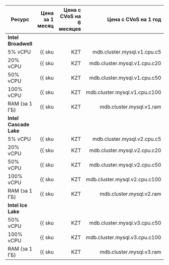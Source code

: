
| Ресурс        | Цена за 1 месяц                                            | Цена с CVoS на 6 месяцев                                                              | Цена с CVoS на 1 год                                                                  |
|---------------|---------------------------------------------------------:|--------------------------------------------------------------------------------------:|--------------------------------------------------------------------------------------:|
| **Intel Broadwell**                                                                                                                                                                                                                                      |
| 5% vCPU       | {{ sku|KZT|mdb.cluster.mysql.v1.cpu.c5|month|string }}   | −                                                                                     | −                                                                                     |
| 20% vCPU      | {{ sku|KZT|mdb.cluster.mysql.v1.cpu.c20|month|string }}  | −                                                                                     | −                                                                                     |
| 50% vCPU      | {{ sku|KZT|mdb.cluster.mysql.v1.cpu.c50|month|string }}  | −                                                                                     | −                                                                                     |
| 100% vCPU     | {{ sku|KZT|mdb.cluster.mysql.v1.cpu.c100|month|string }} | −                                                                                     | −                                                                                     |
| RAM (за 1 ГБ) | {{ sku|KZT|mdb.cluster.mysql.v1.ram|month|string }}      | −                                                                                     | −                                                                                     |
| **Intel Cascade Lake**                                                                                                                                                                                                                                   |
| 5% vCPU       | {{ sku|KZT|mdb.cluster.mysql.v2.cpu.c5|month|string }}   | −                                                                                     | −                                                                                     |
| 20% vCPU      | {{ sku|KZT|mdb.cluster.mysql.v2.cpu.c20|month|string }}  | −                                                                                     | −                                                                                     |
| 50% vCPU      | {{ sku|KZT|mdb.cluster.mysql.v2.cpu.c50|month|string }}  | −                                                                                     | −                                                                                     |
| 100% vCPU     | {{ sku|KZT|mdb.cluster.mysql.v2.cpu.c100|month|string }} | {{ sku|KZT|v1.commitment.selfcheckout.m6.mdb.mysql.cpu.c100.v2|month|string }} (-15%) | {{ sku|KZT|v1.commitment.selfcheckout.y1.mdb.mysql.cpu.c100.v2|month|string }} (-22%) |
| RAM (за 1 ГБ) | {{ sku|KZT|mdb.cluster.mysql.v2.ram|month|string }}      | {{ sku|KZT|v1.commitment.selfcheckout.m6.mdb.mysql.ram.v2|month|string }} (-15%)      | {{ sku|KZT|v1.commitment.selfcheckout.y1.mdb.mysql.ram.v2|month|string }} (-22%)      |
| **Intel Ice Lake**                                                                                                                                                                                                                                       |
| 50% vCPU      | {{ sku|KZT|mdb.cluster.mysql.v3.cpu.c50|month|string }}  | −                                                                                     | −                                                                                     |
| 100% vCPU     | {{ sku|KZT|mdb.cluster.mysql.v3.cpu.c100|month|string }} | {{ sku|KZT|v1.commitment.selfcheckout.m6.mdb.mysql.cpu.c100.v3|month|string }} (-15%) | {{ sku|KZT|v1.commitment.selfcheckout.y1.mdb.mysql.cpu.c100.v3|month|string }} (-22%) |
| RAM (за 1 ГБ) | {{ sku|KZT|mdb.cluster.mysql.v3.ram|month|string }}      | {{ sku|KZT|v1.commitment.selfcheckout.m6.mdb.mysql.ram.v3|month|string }} (-15%)      | {{ sku|KZT|v1.commitment.selfcheckout.y1.mdb.mysql.ram.v3|month|string }} (-22%)      |


